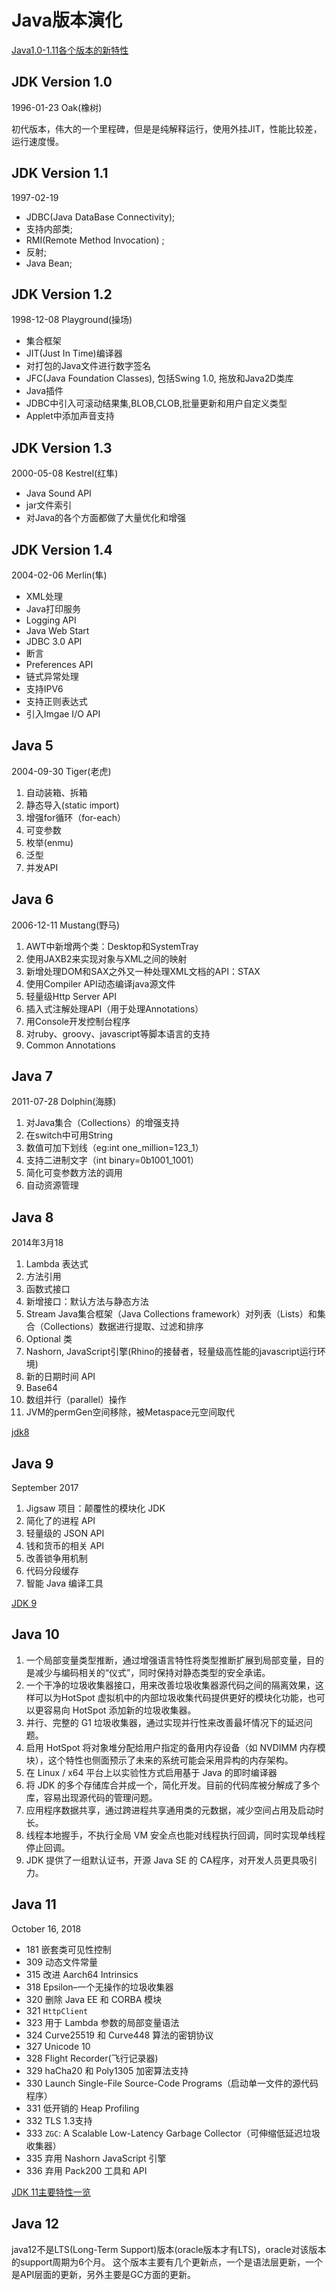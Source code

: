 # Java版本演化

[Java1.0-1.11各个版本的新特性](https://www.cnblogs.com/Ranyuangang/p/9707712.html)

## JDK Version 1.0
1996-01-23 Oak(橡树)

初代版本，伟大的一个里程碑，但是是纯解释运行，使用外挂JIT，性能比较差，运行速度慢。

## JDK Version 1.1
1997-02-19

* JDBC(Java DataBase Connectivity);
* 支持内部类;
* RMI(Remote Method Invocation) ;
* 反射;
* Java Bean;

## JDK Version 1.2
1998-12-08 Playground(操场)

* 集合框架
* JIT(Just In Time)编译器
* 对打包的Java文件进行数字签名
* JFC(Java Foundation Classes), 包括Swing 1.0, 拖放和Java2D类库
* Java插件
* JDBC中引入可滚动结果集,BLOB,CLOB,批量更新和用户自定义类型
* Applet中添加声音支持

## JDK Version 1.3
2000-05-08 Kestrel(红隼)

* Java Sound API
* jar文件索引
* 对Java的各个方面都做了大量优化和增强

## JDK Version 1.4
2004-02-06 Merlin(隼)

* XML处理
* Java打印服务
* Logging API
* Java Web Start
* JDBC 3.0 API
* 断言
* Preferences API
* 链式异常处理
* 支持IPV6
* 支持正则表达式
* 引入Imgae I/O API

## Java 5
2004-09-30 Tiger(老虎)

1. 自动装箱、拆箱 
2. 静态导入(static import) 
3. 增强for循环（for-each） 
4. 可变参数 
5. 枚举(enmu) 
6. 泛型 
7. 并发API

## Java 6
2006-12-11 Mustang(野马)

1. AWT中新增两个类：Desktop和SystemTray 
2. 使用JAXB2来实现对象与XML之间的映射 
3. 新增处理DOM和SAX之外又一种处理XML文档的API：STAX 
4. 使用Compiler API动态编译java源文件 
5. 轻量级Http Server API 
6. 插入式注解处理API（用于处理Annotations） 
7. 用Console开发控制台程序 
8. 对ruby、groovy、javascript等脚本语言的支持 
9. Common Annotations

## Java 7
2011-07-28 Dolphin(海豚)

1. 对Java集合（Collections）的增强支持 
2. 在switch中可用String 
3. 数值可加下划线（eg:int one_million=123_1） 
4. 支持二进制文字（int binary=0b1001_1001） 
5. 简化可变参数方法的调用 
6. 自动资源管理 

## Java 8
2014年3月18

1.	Lambda 表达式
2.	方法引用
3.	函数式接口
4.	新增接口：默认方法与静态方法 
5.	Stream Java集合框架（Java Collections framework）对列表（Lists）和集合（Collections）数据进行提取、过滤和排序
6.	Optional 类
7.	Nashorn, JavaScript引擎(Rhino的接替者，轻量级高性能的javascript运行环境) 
8.	新的日期时间 API
9.	Base64
10. 数组并行（parallel）操作 
11. JVM的permGen空间移除，被Metaspace元空间取代

[jdk8](https://www.oracle.com/technetwork/java/javase/8-whats-new-2157071.html)

## Java 9
September 2017

1. Jigsaw 项目：颠覆性的模块化 JDK
2. 简化了的进程 API
3. 轻量级的 JSON API
4. 钱和货币的相关 API
5. 改善锁争用机制
6. 代码分段缓存
7. 智能 Java 编译工具

[JDK 9](https://baijiahao.baidu.com/s?id=1585986204842398970&wfr=spider&for=pc)

## Java 10

1. 一个局部变量类型推断，通过增强语言特性将类型推断扩展到局部变量，目的是减少与编码相关的“仪式”，同时保持对静态类型的安全承诺。
2. 一个干净的垃圾收集器接口，用来改善垃圾收集器源代码之间的隔离效果，这样可以为HotSpot 虚拟机中的内部垃圾收集代码提供更好的模块化功能，也可以更容易向 HotSpot 添加新的垃圾收集器。
3. 并行、完整的 G1 垃圾收集器，通过实现并行性来改善最坏情况下的延迟问题。
4. 启用 HotSpot 将对象堆分配给用户指定的备用内存设备（如 NVDIMM 内存模块），这个特性也侧面预示了未来的系统可能会采用异构的内存架构。
5. 在 Linux / x64 平台上以实验性方式启用基于 Java 的即时编译器
6. 将 JDK 的多个存储库合并成一个，简化开发。目前的代码库被分解成了多个库，容易出现源代码的管理问题。
7. 应用程序数据共享，通过跨进程共享通用类的元数据，减少空间占用及启动时长。
8. 线程本地握手，不执行全局 VM 安全点也能对线程执行回调，同时实现单线程停止回调。
9. JDK 提供了一组默认证书，开源 Java SE 的 CA程序，对开发人员更具吸引力。

## Java 11
October 16, 2018

* 181 嵌套类可见性控制
* 309 动态文件常量
* 315 改进 Aarch64 Intrinsics
* 318 Epsilon–一个无操作的垃圾收集器
* 320 删除 Java EE 和 CORBA 模块
* 321 `HttpClient`
* 323 用于 Lambda 参数的局部变量语法
* 324 Curve25519 和 Curve448 算法的密钥协议
* 327 Unicode 10
* 328 Flight Recorder(飞行记录器)
* 329 haCha20 和 Poly1305 加密算法支持
* 330 Launch Single-File Source-Code Programs（启动单一文件的源代码程序）
* 331 低开销的 Heap Profiling
* 332 TLS 1.3支持
* 333 `ZGC`: A Scalable Low-Latency Garbage Collector（可伸缩低延迟垃圾收集器）
* 335 弃用 Nashorn JavaScript 引擎
* 336 弃用 Pack200 工具和 API

[JDK 11主要特性一览](https://blog.csdn.net/cun_chen/article/details/82807552 )


## Java 12
java12不是LTS(Long-Term Support)版本(oracle版本才有LTS)，oracle对该版本的support周期为6个月。
这个版本主要有几个更新点，一个是语法层更新，一个是API层面的更新，另外主要是GC方面的更新。
